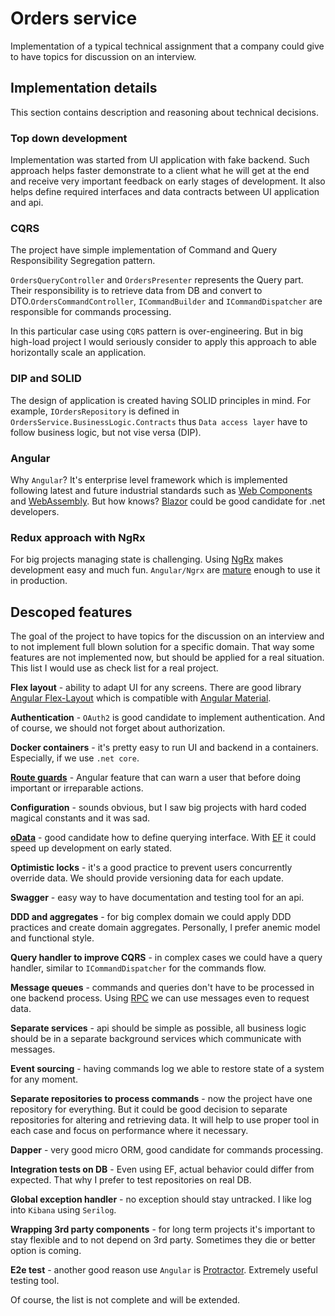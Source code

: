 # Orders service

Implementation of a typical technical assignment that a company could give to have topics for discussion on an interview.

## Implementation details

This section contains description and reasoning about technical decisions.

### Top down development

Implementation was started from UI application with fake backend. Such approach helps faster demonstrate to a client what he will get at the end and receive very important feedback on early stages of development. It also helps define required interfaces and data contracts between UI application and api.

### CQRS

The project have simple implementation of Command and Query Responsibility Segregation pattern.

`OrdersQueryController` and `OrdersPresenter` represents the Query part. Their responsibility is to retrieve data from DB and convert to DTO.`OrdersCommandController`, `ICommandBuilder` and `ICommandDispatcher` are responsible for commands processing.

In this particular case using `CQRS` pattern is over-engineering. But in big high-load project I would seriously consider to apply this approach to able horizontally scale an application.

### DIP and SOLID

The design of application is created having SOLID principles in mind. For example, `IOrdersRepository` is defined in `OrdersService.BusinessLogic.Contracts` thus `Data access layer` have to follow business logic, but not vise versa (DIP).

### Angular

Why `Angular`? It's enterprise level framework which is implemented following latest and future industrial standards such as [Web Components](https://en.wikipedia.org/wiki/Web_Components) and [WebAssembly](https://en.wikipedia.org/wiki/WebAssembly). But how knows? [Blazor](https://blazor.net/) could be good candidate for .net developers.

### Redux approach with NgRx

For big projects managing state is challenging. Using [NgRx](https://github.com/ngrx/platform) makes development easy and much fun. `Angular/Ngrx` are [mature](https://gist.github.com/btroncone/a6e4347326749f938510) enough to use it in production.

## Descoped features

The goal of the project to have topics for the discussion on an interview and to not implement full blown solution for a specific domain. That way some features are not implemented now, but should be applied for a real situation. This list I would use as check list for a real project.

**Flex layout** - ability to adapt UI for any screens. There are good library [Angular Flex-Layout](https://github.com/angular/flex-layout) which is compatible with [Angular Material](https://material.angular.io/).

**Authentication** - `OAuth2` is good candidate to implement authentication. And of course, we should not forget about authorization.

**Docker containers** - it's pretty easy to run UI and backend in a containers. Especially, if we use `.net core`.

**[Route guards](https://angular.io/guide/router#guards)** - Angular feature that can warn a user that before doing important or irreparable actions.

**Configuration** - sounds obvious, but I saw big projects with hard coded magical constants and it was sad.

**[oData](https://www.odata.org/)** - good candidate how to define querying interface. With [EF](https://docs.microsoft.com/en-us/aspnet/web-api/overview/odata-support-in-aspnet-web-api/odata-v4/create-an-odata-v4-endpoint) it could speed up development on early stated.

**Optimistic locks** - it's a good practice to prevent users concurrently override data. We should provide versioning data for each update.

**Swagger** - easy way to have documentation and testing tool for an api.

**DDD and aggregates** - for big complex domain we could apply DDD practices and create domain aggregates. Personally, I prefer anemic model and functional style.

**Query handler to improve CQRS** - in complex cases we could have a query handler, similar to `ICommandDispatcher` for the commands flow.

**Message queues** - commands and queries don't have to be processed in one backend process. Using [RPC](https://www.rabbitmq.com/tutorials/tutorial-six-dotnet.html) we can use messages even to request data.

**Separate services** - api should be simple as possible, all business logic should be in a separate background services which communicate with messages.

**Event sourcing** - having commands log we able to restore state of a system for any moment.

**Separate repositories to process commands** - now the project have one repository for everything. But it could be good decision to separate repositories for altering and retrieving data. It will help to use proper tool in each case and focus on performance where it necessary.

**Dapper** - very good micro ORM, good candidate for commands processing.

**Integration tests on DB** - Even using EF, actual behavior could differ from expected. That why I prefer to test repositories on real DB.

**Global exception handler** - no exception should stay untracked. I like log into `Kibana` using `Serilog`.

**Wrapping 3rd party components** - for long term projects it's important to stay flexible and to not depend on 3rd party. Sometimes they die or better option is coming.

**E2e test** - another good reason use `Angular` is [Protractor](https://www.protractortest.org/#/). Extremely useful testing tool.

Of course, the list is not complete and will be extended.
